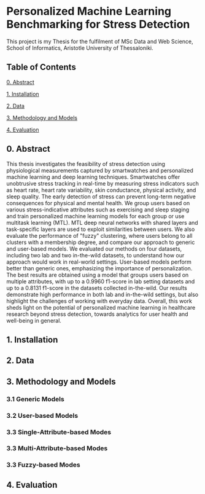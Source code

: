 # Personalized Machine Learning Benchmarking for Stress Detection

This project is my Thesis for the fulfilment of MSc Data and Web Science, School of Informatics, Aristotle University of Thessaloniki.

## Table of Contents

[0. Abstract](https://github.com/vickypar/personalized_ml_for_stress_prediction#0-abstract)

[1. Installation](https://github.com/vickypar/personalized_ml_for_stress_prediction#1-installation)

[2. Data](https://github.com/vickypar/personalized_ml_for_stress_prediction#2-data)

[3. Methodology and Models](https://github.com/vickypar/personalized_ml_for_stress_prediction#3-methodology-and-models)

[4. Evaluation](https://github.com/vickypar/personalized_ml_for_stress_prediction#4-evaluation)

## 0. Abstract
This thesis investigates the feasibility of stress detection using physiological measurements captured by smartwatches and personalized machine learning and deep learning techniques. Smartwatches offer unobtrusive stress tracking in real-time by measuring stress indicators such as heart rate, heart rate variability, skin conductance, physical activity, and sleep quality. The early detection of stress can prevent long-term negative consequences for physical and mental health. We group users based on various stress-indicative attributes such as exercising and sleep staging and train personalized machine learning models for each group or use multitask learning (MTL). MTL deep neural networks with shared layers and task-specific layers are used to exploit similarities between users. We also evaluate the performance of "fuzzy" clustering, where users belong to all clusters with a membership degree, and compare our approach to generic and user-based models. We evaluated our methods on four datasets, including two lab and two in-the-wild datasets, to understand how our approach would work in real-world settings. User-based models perform better than generic ones, emphasizing the importance of personalization. The best results are obtained using a model that groups users based on multiple attributes, with up to a 0.9960 f1-score in lab setting datasets and up to a 0.8131 f1-score in the datasets collected in-the-wild. Our results demonstrate high performance in both lab and in-the-wild settings, but also highlight the challenges of working with everyday data. Overall, this work sheds light on the potential of personalized machine learning in healthcare research beyond stress detection, towards analytics for user health and well-being in general.

## 1. Installation
## 2. Data
## 3. Methodology and Models

### 3.1 Generic Models
### 3.2 User-based Models 
### 3.3 Single-Attribute-based Modes
### 3.3 Multi-Attribute-based Modes
### 3.3 Fuzzy-based Modes

## 4. Evaluation
